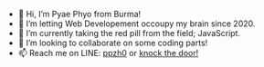 - 👋 Hi, I’m Pyae Phyo from Burma!
- 👀 I’m letting Web Developement occoupy my brain since 2020. 
- 🌱 I’m currently taking the red pill from the field; JavaScript.
- 💞️ I’m looking to collaborate on some coding parts!
- 📫 Reach me on LINE: [ppzh0](https://www.linkedin.com/in/ppzh0/) or [knock the door!](mailto:narrtor06@gmail.com) 
<!--- Discord: [pancake#2493](https://discordapp.com/users/921765461333508166) | Facebook: [ppzh00](https://facebook.com/ppzh00) | &Xofp; 𝕏 (formerly Twitter): [ppzh0](https://twitter.com/ppzh0) --->

<!---
~tester-9e/tester-9e~ ppzh0/ppzh0 is a ✨ special ✨ repository because its `README.md` (this file) appears on your GitHub profile.
You can click the Preview link to take a look at your changes.
--->
